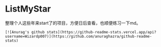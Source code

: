 # ListMyStar
整理个人这些年来start了的项目，方便日后查看，也顺便练习一下md。



```
[![Anurag's github stats](https://github-readme-stats.vercel.app/api?username=Wizardp007)](https://github.com/anuraghazra/github-readme-stats)
```
